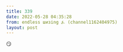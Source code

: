 ```yaml
---
title: 339
date: 2022-05-28 04:35:28
from: endless шизing ⍼ (channel1162404975)
layout: post
---
```


😏
